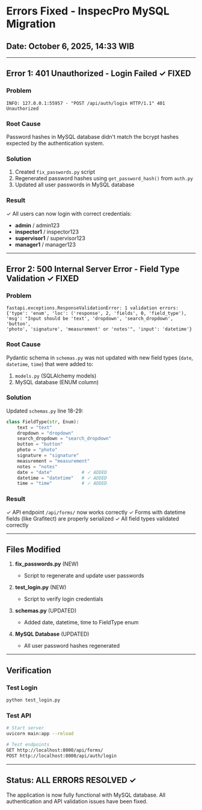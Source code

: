 # Errors Fixed - InspecPro MySQL Migration

## Date: October 6, 2025, 14:33 WIB

---

## Error 1: 401 Unauthorized - Login Failed ✓ FIXED

### Problem
```
INFO: 127.0.0.1:55957 - "POST /api/auth/login HTTP/1.1" 401 Unauthorized
```

### Root Cause
Password hashes in MySQL database didn't match the bcrypt hashes expected by the authentication system.

### Solution
1. Created `fix_passwords.py` script
2. Regenerated password hashes using `get_password_hash()` from `auth.py`
3. Updated all user passwords in MySQL database

### Result
✓ All users can now login with correct credentials:
- **admin** / admin123
- **inspector1** / inspector123
- **supervisor1** / supervisor123
- **manager1** / manager123

---

## Error 2: 500 Internal Server Error - Field Type Validation ✓ FIXED

### Problem
```
fastapi.exceptions.ResponseValidationError: 1 validation errors:
{'type': 'enum', 'loc': ('response', 2, 'fields', 0, 'field_type'), 
'msg': "Input should be 'text', 'dropdown', 'search_dropdown', 'button', 
'photo', 'signature', 'measurement' or 'notes'", 'input': 'datetime'}
```

### Root Cause
Pydantic schema in `schemas.py` was not updated with new field types (`date`, `datetime`, `time`) that were added to:
1. `models.py` (SQLAlchemy models)
2. MySQL database (ENUM column)

### Solution
Updated `schemas.py` line 18-29:
```python
class FieldType(str, Enum):
    text = "text"
    dropdown = "dropdown"
    search_dropdown = "search_dropdown"
    button = "button"
    photo = "photo"
    signature = "signature"
    measurement = "measurement"
    notes = "notes"
    date = "date"           # ✓ ADDED
    datetime = "datetime"   # ✓ ADDED
    time = "time"           # ✓ ADDED
```

### Result
✓ API endpoint `/api/forms/` now works correctly
✓ Forms with datetime fields (like Grafitect) are properly serialized
✓ All field types validated correctly

---

## Files Modified

1. **fix_passwords.py** (NEW)
   - Script to regenerate and update user passwords

2. **test_login.py** (NEW)
   - Script to verify login credentials

3. **schemas.py** (UPDATED)
   - Added date, datetime, time to FieldType enum

4. **MySQL Database** (UPDATED)
   - All user password hashes regenerated

---

## Verification

### Test Login
```bash
python test_login.py
```

### Test API
```bash
# Start server
uvicorn main:app --reload

# Test endpoints
GET http://localhost:8000/api/forms/
POST http://localhost:8000/api/auth/login
```

---

## Status: ALL ERRORS RESOLVED ✓

The application is now fully functional with MySQL database.
All authentication and API validation issues have been fixed.
